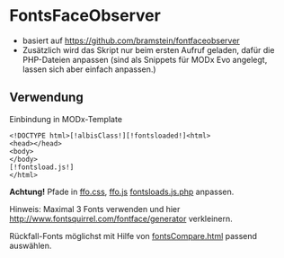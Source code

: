 # FontsFaceObserver

* basiert auf <https://github.com/bramstein/fontfaceobserver>
* Zusätzlich wird das Skript nur beim ersten Aufruf geladen, dafür die PHP-Dateien anpassen (sind als Snippets für MODx Evo angelegt, lassen sich aber einfach anpassen.)
    

## Verwendung

Einbindung in MODx-Template

    <!DOCTYPE html>[!albisClass!][!fontsloaded!]<html>
    <head></head>
    <body>
    </body>
    [!fontsload.js!] 
    </html>

**Achtung!** Pfade in <a href="/JavaScript/FontFaceObserver/ffo.css">ffo.css</a>, <a href="/JavaScript/FontFaceObserver/ffo.js">ffo.js</a> <a href="/JavaScript/FontFaceObserver/fontsload.js.php">fontsloads.js.php</a> anpassen.

Hinweis: Maximal 3 Fonts verwenden und hier <http://www.fontsquirrel.com/fontface/generator> verkleinern.

Rückfall-Fonts möglichst mit Hilfe von <a href="/JavaScript/FontFaceObserver/fontsCompare.html">fontsCompare.html</a> passend auswählen.